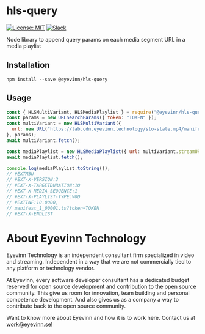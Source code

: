 # hls-query

[![License: MIT](https://img.shields.io/badge/License-MIT-yellow.svg)](https://opensource.org/licenses/MIT) [![Slack](http://slack.streamingtech.se/badge.svg)](http://slack.streamingtech.se)

Node library to append query params on each media segment URL in a media playlist

## Installation

```
npm install --save @eyevinn/hls-query
```

## Usage

```javascript
const { HLSMultiVariant, HLSMediaPlaylist } = require("@eyevinn/hls-query");
const params = new URLSearchParams({ token: "TOKEN" });
const multiVariant = new HLSMultiVariant({ 
  url: new URL("https://lab.cdn.eyevinn.technology/sto-slate.mp4/manifest.m3u8") 
}, params);
await multiVariant.fetch();

const mediaPlaylist = new HLSMediaPlaylist({ url: multiVariant.streamURLs[0] }, params);
await mediaPlaylist.fetch();

console.log(mediaPlaylist.toString());
// #EXTM3U
// #EXT-X-VERSION:3
// #EXT-X-TARGETDURATION:10
// #EXT-X-MEDIA-SEQUENCE:1
// #EXT-X-PLAYLIST-TYPE:VOD
// #EXTINF:10.0000,
// manifest_1_00001.ts?token=TOKEN
// #EXT-X-ENDLIST
```

# About Eyevinn Technology

Eyevinn Technology is an independent consultant firm specialized in video and streaming. Independent in a way that we are not commercially tied to any platform or technology vendor.

At Eyevinn, every software developer consultant has a dedicated budget reserved for open source development and contribution to the open source community. This give us room for innovation, team building and personal competence development. And also gives us as a company a way to contribute back to the open source community.

Want to know more about Eyevinn and how it is to work here. Contact us at work@eyevinn.se!